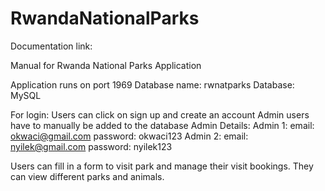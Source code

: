# RwandaNationalParks
Documentation link: 

Manual for Rwanda National Parks Application

Application runs on port 1969
Database name: rwnatparks
Database: MySQL

For login:
Users can click on sign up and create an account
Admin users have to manually be added to the database
Admin Details:
Admin 1:
email: okwaci@gmail.com
password: okwaci123
Admin 2:
email: nyilek@gmail.com
password: nyilek123

Users can fill in a form to visit park and manage their visit bookings.
They can view different parks and animals.


